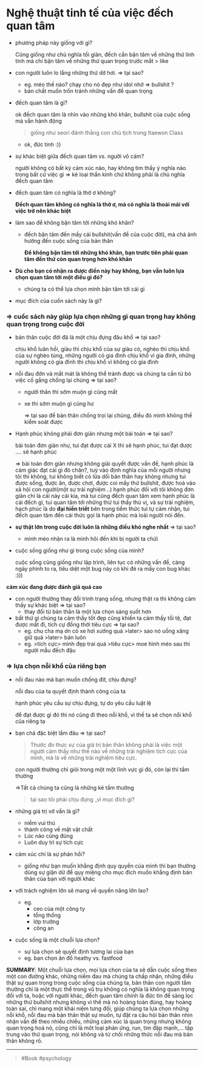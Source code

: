 # Nghệ thuật tinh tế của việc đếch quan tâm

- phương pháp này giống với gì?

    Cũng giống như chủ nghĩa tối giản, đếch cần bận tâm về những thứ linh tinh mà chỉ bận tâm về những thứ quan trọng trước mắt > like

- con người luôn lo lắng những thứ dở hơi. ⇒ tại sao?
  - eg. méo thế nào? chạy cho nó đẹp như idol nhở ⇒ bullshit ?
  - bản chất muốn trốn tránh những vấn đề quan trọng
- đếch quan tâm là gì?

    ok đếch quan tâm là nhìn vào những khó khăn, bullshit của cuộc sống mà vẫn hành động

    > giống như seori đánh thằng con chủ tịch trong Itaewon Class

  - ok, đức tinh :))
- sự khác biệt giữa đếch quan tâm vs. người vô cảm?

    người không có bất kỳ cảm xúc nào, hay không tìm thấy ý nghĩa nào trong bất cứ việc gì ⇒ kẻ loại thần kinh chứ không phải là chủ nghĩa đếch quan tâm

- đếch quan tâm có nghĩa là thờ ơ không?

    **Đếch quan tâm không có nghĩa là thờ ơ, mà có nghĩa là thoải mái với việc trở nên khác biệt**

- làm sao để không bận tâm tới  những khó khăn?
  - đếch bận tâm đến mấy cái bullshit(vấn đề của cuộc đời), mà chả ảnh hưởng đến cuộc sống của bản thân

    **Để không bận tâm tới những khó khăn, bạn trước tiên phải quan tâm đến thứ còn quan trọng hơn khó khăn**

- **Dù cho bạn có nhận ra được điền này hay không, bạn vẫn luôn lựa chọn quan tâm tới một điều gì đó?**
  - chúng ta có thể lựa chọn mình bận tâm tới cái gì
- mục đích của cuốn sách này là gì?

### ⇒ cuốc sách này giúp lựa chọn những gì quan trọng hay không quan trọng trong cuộc đời

- bản thân cuộc đời đã là một chịu đựng đâu khổ ⇒ tại sao?

    chịu khổ luân hồi, giàu thì chịu khổ của sự giàu có, nghèo thì chịu khổ của sự nghèo túng, những người có gia đình chịu khổ vì gia đình, những người không có gia đình thì  chịu khổ vì không có gia đình

- nỗi đau đớn và mất mát là không thể tránh được và chúng ta cần từ bỏ việc cố gắng chống lại chúng ⇒ tại sao?
  - người thân thì sớm muộn gì cũng mất
  - xe thì sớm muộn gì cũng hư

    ⇒ tại sao để bản thân chống trọi lại chúng, điều đó mình không thể kiểm soát được

- Hạnh phúc không phải đơn giản nhưng một bài toán ⇒ tại sao?

    bài toán đơn giản như, tui đạt được cái X thì sẽ hạnh phúc, tui đạt được .... sẽ hạnh phúc

    ⇒ bài toán đơn giản nhưng không giải quyết được vấn đề, hạnh phúc là cảm giác đạt cái gì đó chăn?, tuỳ vào định nghĩa của mỗi người nhưng tôi thì không, tui không biết có lừa dối bản thân hay không nhưng tui được sống, được ăn, được chơi, được coi mấy thứ bullshit, được hoà vào xã hội con người(một sự trải nghiệm ..) hạnh phúc đối với tôi không đơn giản chỉ là cái này cái kia, mà tui cũng đếch quan tâm xem hạnh phúc là cái đếch gì, tui quan tâm tới những thứ tui thấy thú vị, và sự trải nghiệm, hạch  phúc là do **đại hiền triết** bên trong tiềm thức tui tự cảm nhận, tui đếch quan tâm đến cái thức gọi là hạnh phúc mà loài người nói đến.

- **sự thật lớn trong cuộc đời luôn là những điều khó nghe nhất**  ⇒ tại sao?
  - mình méo nhận ra là mình hôi đến khi bị người ta chửi
- cuộc sống giống như gì trong cuộc sống của mình?

    cuộc sống cũng giống như lập trình, liên tục có những vấn đề, càng ngày phình to ra, tiêu diệt một bug này có  khi đẻ ra mấy con bug khác :)))

**cảm xúc đang được đánh giá quá cao**

- con người thường thay đổi trình trạng sống, nhưng thật ra thì không cảm thấy sự khác biệt ⇒ tại sao?
  - thay đổi từ bản thân là một lựa chọn sáng suốt hơn
- bất thứ gì chúng ta cảm thấy tốt đẹp cũng khiến ta cảm thấy tồi tệ, đạt được mất đi, tích cự đồng thời tiêu cực ⇒ tại sao?
  - eg. chu cha mạ ơn có xe hơi xướng quá >later> sao nó uống xăng giữ quá >later> bán luôn
  - eg. >tích cực> mình đẹp trai quá >tiêu cực> moe hình méo sau thi người mẫu đếch đậu

### ⇒ lựa chọn nỗi khổ của riêng bạn

- nỗi đau nào mà bạn muốn chống đỡ, chịu đựng?

    nỗi đau của ta quyết định thành công của ta

    hạnh phúc yêu cầu sự chịu đựng, tự do yêu cầu luật lệ

    để đạt được gì đó thì nó cũng đi theo nỗi khổ, vì thế ta sẽ chọn nổi khổ của riêng ta

- bạn chả đặc biệt lắm đâu ⇒ tại sao?

    > Thước đo thực sự của giá trị bản thân không phải là việc một người
    cảm thấy như thế nào về những trải nghiệm tích cực của mình, mà là
    về những trải nghiệm tiêu cực.

    con người thường chỉ giỏi trong một một lĩnh vực gì đó, còn lại thì tầm thường

    ⇒Tất cả chúng ta cũng là những kẻ tầm thường

    > tại sao tôi phải chịu đựng _vì mục đích gì?

- những giá trị vớ vẩn là gì?
  - niềm vui thú
  - thành công về mặt vật chất
  - Lúc nào cũng đúng
  - Luôn duy trì sự tích cực
- cảm xúc chỉ là sự phản hồi?
  - giống như bạn muốn khẳng định quy quyền của mình thì bạn thường dùng
  sự giận dữ để qụy miệng cho mục đích muốn khẳng định bản thân của bạn với người khác
- với trách nghiệm lớn sẽ mang về quyền năng lớn lao?
  - eg.
    - ceo của một công ty
    - tổng thống
    - lớp trưởng
    - công an
- cuộc sống là một chuỗi lựa chọn?
  - sự lựa chọn sẽ quyết định tương lai của bạn
  - eg. bạn chọn ăn đồ heathy vs. fastfood

**SUMMARY**: Một chuỗi lựa chọn, mọi lựa chọn của ta sẽ dẫn cuộc sống theo một con đường khác, những niềm đau mà chúng ta chấp nhận, những điều thật sự quan trọng trong cuộc sống của chúng ta, bản thân con người tầm thường chỉ là một thực thể trong vũ trụ không có nghĩa là không quan trọng đối với ta, hoặc với người khác, đếch quan tâm chính là đức tin để sàng lọc những thứ bullshit nhưng không vì thế mà nó hoàng toàn đúng, hay hoàng toàn sai, chỉ mang một khái niệm tưng đối, giúp chúng ta lựa chọn những nỗi khổ, nỗi đau mà bản thân thật sự muốn, tự đặt ra câu hỏi bản thân nhìn nhận vấn đề theo nhiều chiều, những cảm xúc là quan trọng nhưng không quan trọng hoá nó, cũng chỉ là môt loại phản ứng, run, tim đập mạnh,... tập trung vào thứ quan trọng, nói không và từ chối những thức nỗi đau mà bản thân không rõ.

---
> #Book #psychology
